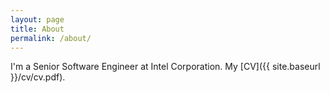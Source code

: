 ```yaml
---
layout: page
title: About
permalink: /about/
---
```


I'm a Senior Software Engineer at Intel Corporation. My [CV]({{ site.baseurl }}/cv/cv.pdf).